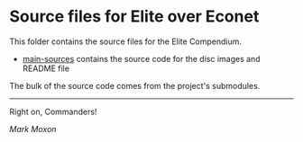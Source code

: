 # Source files for Elite over Econet

This folder contains the source files for the Elite Compendium.

* [main-sources](main-sources) contains the source code for the disc images and README file

The bulk of the source code comes from the project's submodules.

---

Right on, Commanders!

_Mark Moxon_